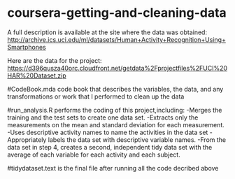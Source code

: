 # coursera-getting-and-cleaning-data
A full description is available at the site where the data was obtained:
http://archive.ics.uci.edu/ml/datasets/Human+Activity+Recognition+Using+Smartphones

Here are the data for the project:
https://d396qusza40orc.cloudfront.net/getdata%2Fprojectfiles%2FUCI%20HAR%20Dataset.zip

#CodeBook.mda code book that describes the variables, the data, and any transformations or work that I performed to clean up the data

#run_analysis.R performs the coding of this project,including:
-Merges the training and the test sets to create one data set.
-Extracts only the measurements on the mean and standard deviation for each measurement.
-Uses descriptive activity names to name the activities in the data set
-Appropriately labels the data set with descriptive variable names.
-From the data set in step 4, creates a second, independent tidy data set with the average of each
variable for each activity and each subject.

#tidydataset.text is the final file after running all the code decribed above
